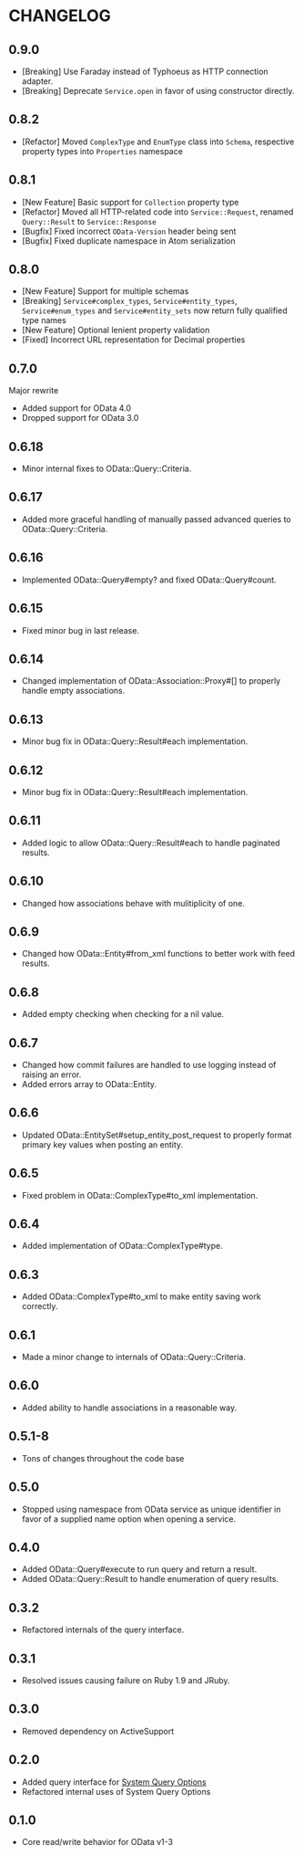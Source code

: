 # CHANGELOG

## 0.9.0

* [Breaking] Use Faraday instead of Typhoeus as HTTP connection adapter.
* [Breaking] Deprecate `Service.open` in favor of using constructor directly.

## 0.8.2

* [Refactor] Moved `ComplexType` and `EnumType` class into `Schema`, respective property types into `Properties` namespace

## 0.8.1

* [New Feature] Basic support for `Collection` property type
* [Refactor] Moved all HTTP-related code into `Service::Request`,
             renamed `Query::Result` to `Service::Response`
* [Bugfix] Fixed incorrect `OData-Version` header being sent
* [Bugfix] Fixed duplicate namespace in Atom serialization

## 0.8.0

* [New Feature] Support for multiple schemas
* [Breaking] `Service#complex_types`, `Service#entity_types`,
  `Service#enum_types` and `Service#entity_sets` now return fully qualified
  type names
* [New Feature] Optional lenient property validation
* [Fixed] Incorrect URL representation for Decimal properties

## 0.7.0

Major rewrite

* Added support for OData 4.0
* Dropped support for OData 3.0

## 0.6.18

* Minor internal fixes to OData::Query::Criteria.

## 0.6.17

* Added more graceful handling of manually passed advanced queries to
  OData::Query::Criteria.

## 0.6.16

* Implemented OData::Query#empty? and fixed OData::Query#count.

## 0.6.15

* Fixed minor bug in last release.

## 0.6.14

* Changed implementation of OData::Association::Proxy#[] to properly handle
  empty associations.

## 0.6.13

* Minor bug fix in OData::Query::Result#each implementation.

## 0.6.12

* Minor bug fix in OData::Query::Result#each implementation.

## 0.6.11

* Added logic to allow OData::Query::Result#each to handle paginated results.

## 0.6.10

* Changed how associations behave with mulitiplicity of one.

## 0.6.9

* Changed how OData::Entity#from_xml functions to better work with feed results.

## 0.6.8

* Added empty checking when checking for a nil value.

## 0.6.7

* Changed how commit failures are handled to use logging instead of raising an
  error.
* Added errors array to OData::Entity.

## 0.6.6

* Updated OData::EntitySet#setup_entity_post_request to properly format primary
  key values when posting an entity.

## 0.6.5

* Fixed problem in OData::ComplexType#to_xml implementation.

## 0.6.4

* Added implementation of OData::ComplexType#type.

## 0.6.3

* Added OData::ComplexType#to_xml to make entity saving work correctly.

## 0.6.1

* Made a minor change to internals of OData::Query::Criteria.

## 0.6.0

* Added ability to handle associations in a reasonable way.

## 0.5.1-8

* Tons of changes throughout the code base

## 0.5.0

* Stopped using namespace from OData service as unique identifier in favor of
  a supplied name option when opening a service.

## 0.4.0

* Added OData::Query#execute to run query and return a result.
* Added OData::Query::Result to handle enumeration of query results.

## 0.3.2

* Refactored internals of the query interface.

## 0.3.1

* Resolved issues causing failure on Ruby 1.9 and JRuby.

## 0.3.0

* Removed dependency on ActiveSupport

## 0.2.0

* Added query interface for [System Query Options](http://www.odata.org/documentation/odata-version-3-0/odata-version-3-0-core-protocol#queryingcollections)
* Refactored internal uses of System Query Options

## 0.1.0

* Core read/write behavior for OData v1-3
